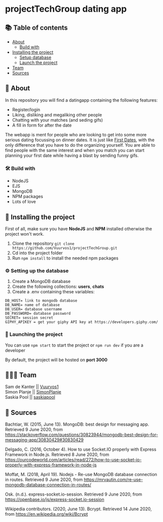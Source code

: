 # projectTechGroup dating app

<!-- slogan  -->

## 📚 Table of contents

- [About](#-about)
  - [Build with](#-build-with)
- [Installing the project](#-installing-the-project)
  - [Setup database](#-setting-up-the-database)
  - [Launch the project](#-launching-the-project)
- [Team](#-team)
- [Sources](#-sources)

## 🤔 About
In this repository you will find a datingapp containing the following features:
* Register/login
* Liking, disliking and megaliking other people
* Chatting with your matches (and seding gifs)
* A fill in form for after the date

The webapp is ment for people who are looking to get into some more serious dating focussing on dinner dates. It is just like [First Dates](https://www.npo3.nl/first-dates/BNN_101378960), with the only difference that you have to do the organizing yourself. You are able to find people with the same interest and when you match you can start planning your first date while having a blast by sending funny gifs. 

### 🛠 Build with

- NodeJS
- EJS
- MongoDB
- NPM packages
- Lots of love

## 🔧 Installing the project

First of all, make sure you have **NodeJS** and **NPM** installed otherwise the project won't work.

1. Clone the repository
   `git clone https://github.com/Vuurvos1/projectTechGroup.git`
2. Cd into the project folder
3. Run `npm install` to install the needed npm packages

### ⚙ Setting up the database

1. Create a MongoDB database
2. Create the following collections: **users**, **chats**
3. Create a .env containing these variables:

```
DB_HOST= link to mongodb database
DB_NAME= name of database
DB_USER= database username
DB_PASSWORD= database password
SECRET= session secret
GIPHY_APIKEY = get your giphy API key at https://developers.giphy.com/
```

### 🚀 Launching the project

You can use `npm start` to start the project or `npm run dev` if you are a developer

By default, the project will be hosted on **port 3000**

## 👨‍👩‍👦 Team

Sam de Kanter || [Vuurvos1](https://github.com/Vuurvos1) \
Simon Planje || [SimonPlanje](https://github.com/SimonPlanje) \
Saskia Pool || [saskiapool](https://github.com/saskiapool)

## 📝 Sources

Bachtiar, W. (2015, June 13). MongoDB: best design for messaging app. Retrieved 9 June 2020, from https://stackoverflow.com/questions/30823944/mongodb-best-design-for-messaging-app/30830429#30830429

Delgado, C. (2016, October 4). How to use Socket.IO properly with Express Framework in Node.js. Retrieved 8 June 2020, from https://ourcodeworld.com/articles/read/272/how-to-use-socket-io-properly-with-express-framework-in-node-js

Moffat, M. (2018, April 19). Nodejs - Re-use MongoDB database connection in routes. Retrieved 9 June 2020, from https://mrvautin.com/re-use-mongodb-database-connection-in-routes/

Osk. (n.d.). express-socket.io-session. Retrieved 9 June 2020, from https://openbase.io/js/express-socket.io-session

Wikipedia contributors. (2020, June 13). Bcrypt. Retrieved 14 June 2020, from https://en.wikipedia.org/wiki/Bcrypt
